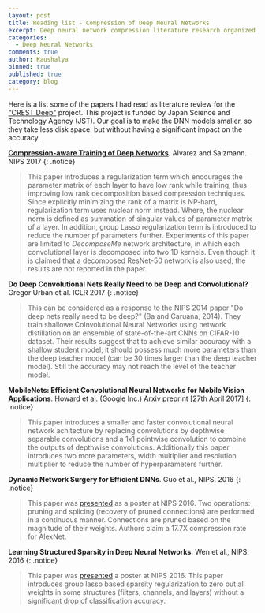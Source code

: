 ```yaml
---
layout: post
title: Reading list - Compression of Deep Neural Networks
excerpt: Deep neural network compression literature research organized chronologically.
categories:
  - Deep Neural Networks
comments: true
author: Kaushalya
pinned: true
published: true
category: blog
--- 
```


Here is a list some of the papers I had read as literature review for the ["CREST Deep"](https://www.jst.go.jp/kisoken/crest/en/project/1111094/1111094_07.html) project. This project is funded by Japan Science and Technology Agency (JST). Our goal is to make the DNN models smaller, so they take less disk space, but without having a significant impact on the accuracy.

[**Compression-aware Training of Deep Networks**](https://papers.nips.cc/paper/6687-compression-aware-training-of-deep-networks). Alvarez and Salzmann. NIPS 2017
{: .notice}
> This paper introduces a regularization term which encourages the parameter matrix of each layer to have low rank while training, thus improving low rank decomposition based compression techniques. Since explicitly minimizing the rank of a matrix is NP-hard, regularization term uses nuclear norm instead. Where, the nuclear norm is defined as summation of singular values of parameter matrix of a layer. In addition, group Lasso regularization term is introduced to reduce the number pf parameters further. Experiments of this paper are limited to _DecomposeMe_ network architecture, in which each convolutional layer is decomposed into two 1D kernels. Even though it is claimed that a decomposed ResNet-50 network is also used, the results are not reported in the paper.

**Do Deep Convolutional Nets Really Need to be Deep and Convolutional?** Gregor Urban et al. ICLR 2017
{: .notice}
> This can be considered as a response to the NIPS 2014 paper "Do deep nets really need to be deep?" (Ba and Caruana, 2014). They train shallowe Colnvolutional Neural Networks using network distillation on an ensemble of state-of-the-art CNNs on CIFAR-10 dataset. Their results suggest that to achieve similar accuracy with a shallow student model, it should possess much more parameters than the deep teacher model (can be 30 times larger than the deep teacher model). Still the accuracy may not reach the level of the teacher model.

**MobileNets: Efficient Convolutional Neural Networks for Mobile Vision Applications**. Howard et al. (Google Inc.) Arxiv preprint [27th April 2017]
{: .notice}
> This paper introduces a smaller and faster convolutional neural network achitecture by replacing convolutions by depthwise separable convolutions and a 1x1 pointwise convolution to combine the outputs of depthwise convolutions. Additionally this paper introduces two more parameters, width multiplier and resolution multiplier to reduce the number of hyperparameters further.

**Dynamic Network Surgery for Efficient DNNs**. Guo et al., NIPS. 2016
{: .notice}
> This paper was [presented](https://papers.nips.cc/paper/6165-dynamic-network-surgery-for-efficient-dnns) as a poster at NIPS 2016. Two operations: pruning and splicing (recovery of pruned connections) are performed in a continuous manner. Connections are pruned based on the magnitude of their weights. Authors claim a 17.7X compression rate for AlexNet.

**Learning Structured Sparsity in Deep Neural Networks**. Wen et al., NIPS. 2016
{: .notice}
> This paper was [presented](http://papers.nips.cc/paper/6504-learning-structured-sparsity-in-deep-neural-networks) a poster at NIPS 2016. This paper introduces group lasso based sparsity regularization to zero out all weights in some structures (filters, channels, and layers) without a significant drop of classification accuracy.


